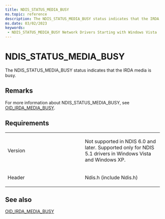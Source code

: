 ```yaml
---
title: NDIS_STATUS_MEDIA_BUSY
ms.topic: reference
description: The NDIS_STATUS_MEDIA_BUSY status indicates that the IRDA media is busy.
ms.date: 03/02/2023
keywords:
 - NDIS_STATUS_MEDIA_BUSY Network Drivers Starting with Windows Vista
---
```


# NDIS\_STATUS\_MEDIA\_BUSY


The NDIS\_STATUS\_MEDIA\_BUSY status indicates that the IRDA media is busy.

## Remarks

For more information about NDIS\_STATUS\_MEDIA\_BUSY, see [OID\_IRDA\_MEDIA\_BUSY](/previous-versions/windows/hardware/network/ff560284(v=vs.85)).

## Requirements

<table>
<colgroup>
<col width="50%" />
<col width="50%" />
</colgroup>
<tbody>
<tr class="odd">
<td><p>Version</p></td>
<td><p>Not supported in NDIS 6.0 and later. Supported only for NDIS 5.1 drivers in Windows Vista and Windows XP.</p></td>
</tr>
<tr class="even">
<td><p>Header</p></td>
<td>Ndis.h (include Ndis.h)</td>
</tr>
</tbody>
</table>

## See also


[OID\_IRDA\_MEDIA\_BUSY](/previous-versions/windows/hardware/network/ff560284(v=vs.85))

 

